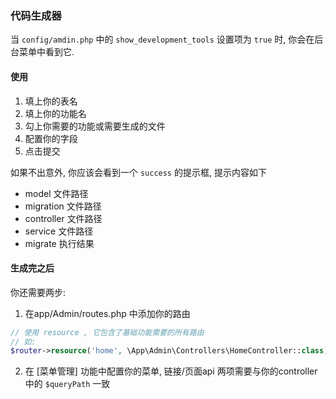 ### 代码生成器
当 `config/amdin.php` 中的 `show_development_tools` 设置项为 `true` 时, 你会在后台菜单中看到它.

#### 使用
1. 填上你的表名
2. 填上你的功能名
3. 勾上你需要的功能或需要生成的文件
4. 配置你的字段
5. 点击提交

如果不出意外, 你应该会看到一个 `success` 的提示框, 提示内容如下
- model 文件路径
- migration 文件路径
- controller 文件路径
- service 文件路径
- migrate 执行结果

#### 生成完之后
你还需要两步:
1. 在app/Admin/routes.php 中添加你的路由
```php
// 使用 resource , 它包含了基础功能需要的所有路由
// 如:
$router->resource('home', \App\Admin\Controllers\HomeController::class);
```

2. 在 [菜单管理] 功能中配置你的菜单, 链接/页面api 两项需要与你的controller中的 `$queryPath` 一致